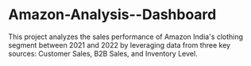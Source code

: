 # Amazon-Analysis--Dashboard
This project analyzes the sales performance of Amazon India's clothing segment between 2021 and 2022 by leveraging data from three key sources: Customer Sales, B2B Sales, and Inventory Level. 
